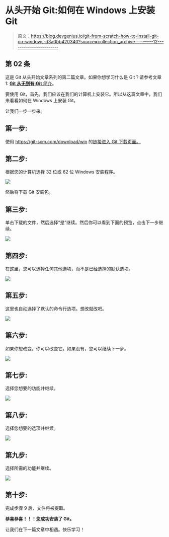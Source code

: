 # 从头开始 Git:如何在 Windows 上安装 Git

> 原文：<https://blog.devgenius.io/git-from-scratch-how-to-install-git-on-windows-d3a0bb420340?source=collection_archive---------12----------------------->

## 第 02 条

这是 Git 从头开始文章系列的第二篇文章。如果你想学习什么是 Git？请参考文章 1: [**Git 从无到有:Git** 简介](https://medium.com/@senevirathnehu/git-from-scratch-introduction-to-git-40f959ec5ce3)。

要使用 Git，首先，我们应该在我们的计算机上安装它。所以从这篇文章中，我们来看看如何在 Windows 上安装 Git。

让我们一步一步来。

## 第一步:

使用 https://git-scm.com/download/win 的[链接进入 Git 下载页面。](https://git-scm.com/download/win)

## 第二步:

根据您的计算机选择 32 位或 62 位 Windows 安装程序。

![](img/ccab74b964a192703b9f13497a13bb2c.png)

然后将下载 Git 安装包。

## 第三步:

单击下载的文件，然后选择“是”继续。然后你可以看到下面的预览，点击下一步继续。

![](img/1e0e47c39f1e547ce487c006a38f8fad.png)

## 第四步:

在这里，您可以选择任何其他选项，而不是已经选择的默认选项。

![](img/ed027c2ffd961a7a7ae6d469caefb579.png)

## 第五步:

这里也自动选择了默认的命令行选项。想改就改吧。

![](img/ad6ca74266c5ced8327d81bc5de0846b.png)

## 第六步:

如果你想改变，你可以改变它。如果没有，您可以继续下一步。

![](img/70e84ea76c5bdc258513c7951d6050b1.png)

## 第七步:

选择您想要的功能并继续。

![](img/34c49d2165402b67bede28957815835d.png)

## 第八步:

选择您想要的选项并继续。

![](img/a6cb3b62cbaf7d433990db36a0b5c1b1.png)

## 第九步:

选择所需的功能并继续。

![](img/d84c06d70ed76759edcc6235165493f3.png)

## 第十步:

完成步骤 9 后，文件将被提取。

**恭喜恭喜！！！您成功安装了 Git。**

让我们在下一篇文章中相遇。快乐学习！